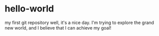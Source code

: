 # hello-world
my first git repository
well, it's a nice day.
I'm trying to explore the grand new world, and I believe that I can achieve my goal!
